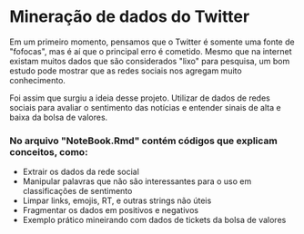 # Mineração de dados do Twitter

Em um primeiro momento, pensamos que o Twitter é somente uma fonte de "fofocas", mas é aí que o principal erro é cometido. Mesmo que na internet existam muitos dados que são considerados "lixo" para pesquisa, um bom estudo pode mostrar que as redes sociais nos agregam muito conhecimento.

Foi assim que surgiu a ideia desse projeto. Utilizar de dados de redes sociais para avaliar o sentimento das notícias e entender sinais de alta e baixa da bolsa de valores.

### No arquivo "NoteBook.Rmd" contém códigos que explicam conceitos, como:
- Extrair os dados da rede social
- Manipular palavras que não são interessantes para o uso em classificações de sentimento
- Limpar links, emojis, RT, e outras strings não úteis
- Fragmentar os dados em positivos e negativos
- Exemplo prático mineirando com dados de tickets da bolsa de valores
